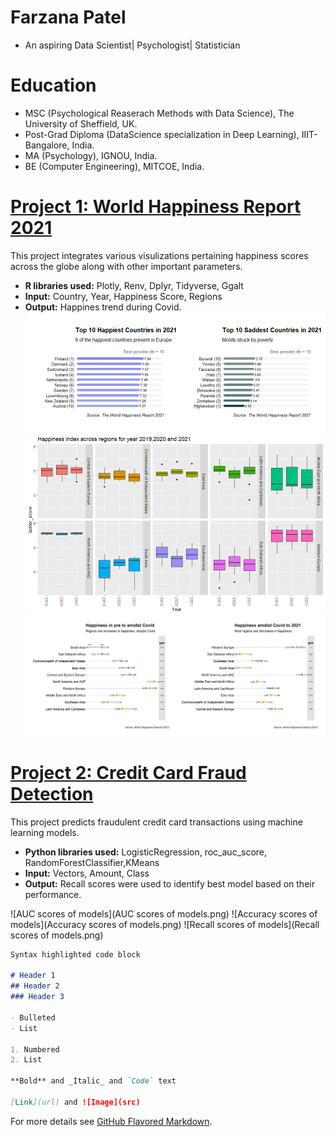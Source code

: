 
# Farzana Patel
* An aspiring Data Scientist| Psychologist| Statistician

# Education
* MSC (Psychological Reaserach Methods with Data Science), The University of Sheffield, UK.
* Post-Grad Diploma (DataScience specialization in Deep Learning), IIIT- Bangalore, India.
* MA (Psychology), IGNOU, India.
* BE (Computer Engineering), MITCOE, India.

# [Project 1: World Happiness Report 2021](https://farz1313.github.io/farzana_patel_psy6422/)

This project integrates various visulizations pertaining happiness scores across the globe along with other important parameters.
* **R libraries used:** Plotly, Renv, Dplyr, Tidyverse, Ggalt
* **Input:**  Country, Year, Happiness Score, Regions
* **Output:** Happines trend during Covid.
  ![Top and bottom 10 happiest countries](000006.png) 
  ![Boxplot-Happiness score across 2019, 2020 and 2021](000008.png) 
  ![Dumbbleplot-Happiness score across 2019, 2020 and 2021](000007.png) 

# [Project 2: Credit Card Fraud Detection](https://github.com/farz1313/Farz-Projects/tree/main/DS%20Projects/Capstone%20Project)

This project predicts fraudulent credit card transactions using machine learning models.
* **Python libraries used:** LogisticRegression, roc_auc_score, RandomForestClassifier,KMeans
* **Input:**  Vectors, Amount, Class
* **Output:** Recall scores were used to identify best model based on their performance.

![AUC scores of models](AUC scores of models.png)
![Accuracy scores of models](Accuracy scores of models.png)
![Recall scores of models](Recall scores of models.png)


```markdown
Syntax highlighted code block

# Header 1
## Header 2
### Header 3

- Bulleted
- List

1. Numbered
2. List

**Bold** and _Italic_ and `Code` text

[Link](url) and ![Image](src)
```

For more details see [GitHub Flavored Markdown](https://guides.github.com/features/mastering-markdown/).

